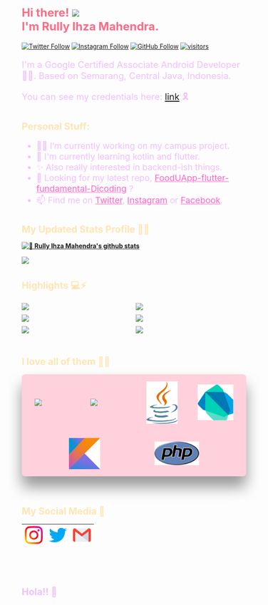 <div style="color: #fc6c85;">
  <h2  style="font-size: 1.6rem;"><strong>
    Hi there! <img src="https://github.com/TheDudeThatCode/TheDudeThatCode/blob/master/Assets/Hi.gif" width="29px">
    <br>I'm Rully Ihza Mahendra.
  </strong></h2>
</div>

[![Twitter Follow](https://img.shields.io/twitter/follow/rullyihza_?label=Follow&style=social)](https://twitter.com/rullyihza_)
[![Instagram Follow](https://img.shields.io/twitter/url?color=Follow&label=Follow&logo=instagram&style=social&url=https%3A%2F%2Finstagram.com%2Frllyhz)](https://instagram.com/rllyhz)
[![GitHub Follow](https://img.shields.io/github/followers/rllyhz?label=Follow&style=social)](https://github.com/rllyhz)
[![visitors](https://visitor-badge.laobi.icu/badge?page_id=rllyhz)](https://github.com/rllyhz)

<p style="color: #efc0fe; font-size: 1.26rem;">I'm a Google Certified Associate Android Developer 👨‍💻. Based on Semarang, Central Java, Indonesia.</p>
<p style="color: #efc0fe; font-size: 1.26rem; margin-bottom: 2.1rem;">You can see my credentials here: <a href="https://www.credential.net/e948eae5-beb6-4d40-b4ea-f026bb6b89e2" target="_blank">link</a> 🎗</p>

<h2><strong style="color: #ffe5b4;">Personal Stuff:</strong></h2>
<ul style="color: #efc0fe; font-size: 1.2rem;">
  <li>👨‍💻 I’m currently working on my campus project.</li>
  <li>🌱 I'm currently learning kotlin and flutter.</li>
  <li>✨ Also really interested in backend-ish things.</li>
  <li>🤔 Looking for my latest repo, <a style='color: #ff66cc;' href='https://github.com/rllyhz/FoodUApp-flutter-fundamental-Dicoding' target="_blank">FoodUApp-flutter-fundamental-Dicoding</a> ?</li>
  <li>📫 Find me on <a style='color: #ff66cc;' href="https://twitter.com/rullyihza_" target="_blank">Twitter</a>, <a style='color: #ff66cc;' href="https://instagram.com/rllyhz" target="_blank">Instagram</a> or <a style='color: #ff66cc;' href="https://www.facebook.com/rully.ihza/" target="_blank">Facebook</a>.</li>
</ul>

<h2 style='color: #ffe5b4; margin-top: 2.1rem; margin-bottom: 1rem;'><b>
  My Updated Stats Profile 🤖🔥
<b></h2>

[![🦉 Rully Ihza Mahendra's github stats](https://github-readme-stats.vercel.app/api?username=rllyhz&show_icons=true&hide_border=true&hide=issues&theme=radical)](https://github.com/rllyhz)

<a href="https://github.com/rllyhz">
  <img align="center" src="https://github-readme-stats.vercel.app/api/top-langs/?username=rllyhz&theme=dark&hide_langs_below=0.4" />
</a>

<br>

<h2 style="color: #ffe5b4;margin-top: 2.1rem;"><strong>
  Highlights 💻⚡
</strong></h2>

<div style="display: grid; grid-template-columns: 1fr 1fr; grid-gap: 8px; margin-top: 1rem;">
  <a href="https://github.com/rllyhz/CAP0104-Capstone-Project" target="_blank">
  <img align="center" src="https://github-readme-stats.vercel.app/api/pin/?username=rllyhz&repo=CAP0104-Capstone-Project&theme=dark" />
  </a>
  <a href="https://github.com/rllyhz/flutter-chatR-UI" target="_blank">
  <img align="center" src="https://github-readme-stats.vercel.app/api/pin/?username=rllyhz&repo=flutter-chatR-UI&theme=dark" />
  </a>
  <a href="https://github.com/rllyhz/klasifikasi-status-gizi-menggunakan-algoritma-knn" target="_blank">
  <img align="center" src="https://github-readme-stats.vercel.app/api/pin/?username=rllyhz&repo=klasifikasi-status-gizi-menggunakan-algoritma-knn&theme=dark" />
  </a>
  <a href="https://github.com/rllyhz/SunglassesShow-android-expert-Dicoding" target="_blank">
  <img align="center" src="https://github-readme-stats.vercel.app/api/pin/?username=rllyhz&repo=SunglassesShow-android-expert-Dicoding&theme=dark" />
  </a>
  <a href="https://github.com/rllyhz/SunglassesShow-android-jetpack-pro-Dicoding" target="_blank">
  <img align="center" src="https://github-readme-stats.vercel.app/api/pin/?username=rllyhz&repo=SunglassesShow-android-jetpack-pro-Dicoding&theme=dark" />
  </a>
  <a href="https://github.com/rllyhz/bfaa-final-submission" target="_blank">
  <img align="center" src="https://github-readme-stats.vercel.app/api/pin/?username=rllyhz&repo=bfaa-final-submission&theme=dark" />
  </a>
</div>

<br>
<!-- <img align="right" alt="GIF" height="130px" src="https://i.giphy.com/media/LMt9638dO8dftAjtco/200.webp" /> -->
<h2 style='color: #ffe5b4; margin-top: 2.1rem; margin-bottom: 1rem;'><b>I love all of them 💙🦉<b></h2>

<div style="background-color: #ffd1dc; width: 100%;display: flex; justify-content: space-evenly; align-items: center; flex-wrap: wrap; border-radius: 8px; box-shadow: 0 24px 32px rgba(0,0,0,.4);">
  <img width="80px" style="padding: 16px;" src="https://media3.giphy.com/media/ln7z2eWriiQAllfVcn/200w.webp">
  <img width="80px" style="padding: 16px;" src="https://i.giphy.com/media/LMt9638dO8dftAjtco/200.webp">
  <img width="70px" style="padding: 16px;" src="images/java.svg">
  <img width="80px" style="padding: 16px;" src="images/dart.svg">
  <img width="70px" style="padding: 16px;" src="images/kotlin.svg">
  <img width="100px" style="padding: 16px;" src="images/php.svg">
</div>

<br>

<h2 style="color: #ffe5b4; margin-top: 3.1rem; margin-bottom:1rem;"><strong>
  My Social Media 🦉
</strong></h2>

| [<img src="images/Instagram.svg" width="40px" />](https://instagram.com/rllyhz) | [<img src="images/Twitter.svg" width="40px" />](https://twitter.com/rullyihza_) | [<img src="images/Gmail.svg" width="40px" />](mailto:rullyihza00@gmail.com) |
|  --  | --   |  --  |

<br>

<h2 style="color: #efc0fe; margin-top: 3.6rem;">
  Hola!! 🤗
</h2>

<!-- https://cdn.svgporn.com/logos/html-5.svg
https://cdn.svgporn.com/logos/css-3.svg
https://cdn.svgporn.com/logos/javascript.svg
https://cdn.svgporn.com/logos/vue.svg
https://cdn.svgporn.com/logos/webpack.svg
https://cdn.svgporn.com/logos/eslint.svg
https://cdn.svgporn.com/logos/git-icon.svg
https://cdn.svgporn.com/logos/visual-studio-code.svg
https://cdn.svgporn.com/logos/less.svg
https://cdn.svgporn.com/logos/sass.svg
https://cdn.svgporn.com/logos/tailwindcss-icon.svg
https://cdn.svgporn.com/logos/tailwindcss-icon.svg
https://cdn.svgporn.com/logos/netlify.svg -->
